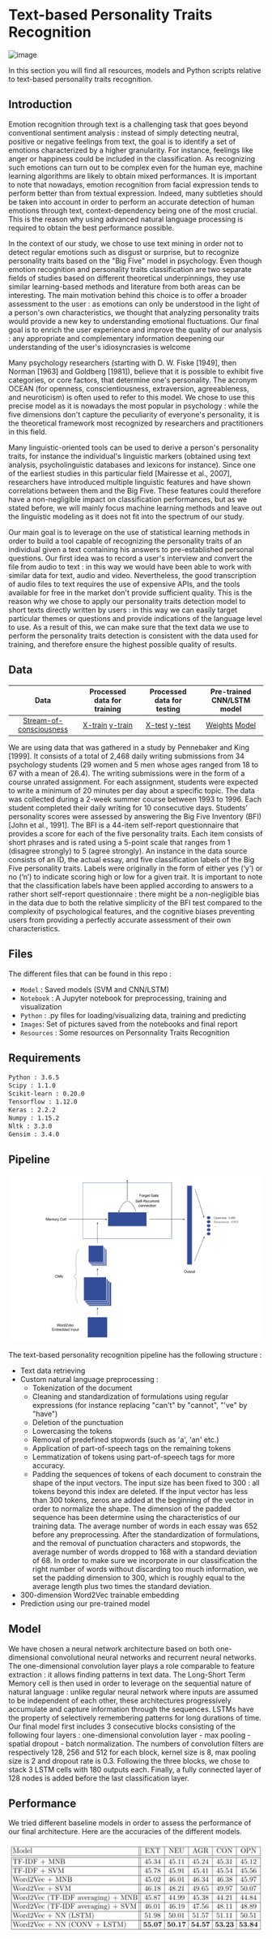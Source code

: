 # Text-based Personality Traits Recognition

![image](/00-Presentation/text_app.png)

In this section you will find all resources, models and Python scripts relative to text-based personality traits recognition.

## Introduction

Emotion recognition through text is a challenging task that goes beyond conventional sentiment analysis : instead of simply detecting neutral, positive or negative feelings from text, the goal is to identify a set of emotions characterized by a higher granularity. For instance, feelings like anger or happiness could be included in the classification. As recognizing such emotions can turn out to be complex even for the human eye, machine learning algorithms are likely to obtain mixed performances. It is important to note that nowadays, emotion recognition from facial expression tends to perform better than from textual expression. Indeed, many subtleties should be taken into account in order to perform an accurate detection of human emotions through text, context-dependency being one of the most crucial. This is the reason why using advanced natural language processing is required to obtain the best performance possible.

In the context of our study, we chose to use text mining in order not to detect regular emotions such as disgust or surprise, but to recognize personality traits based on the "Big Five" model in psychology. Even though emotion recognition and personality traits classification are two separate fields of studies based on different theoretical underpinnings, they use similar learning-based methods and literature from both areas can be interesting. The main motivation behind this choice is to offer a broader assessment to the user : as emotions can only be understood in the light of a person's own  characteristics, we thought that analyzing personality traits would provide a new key to understanding emotional fluctuations. Our final goal is to enrich the user experience and improve the quality of our analysis : any appropriate and complementary information deepening our understanding of the user's idiosyncrasies is welcome

Many psychology researchers (starting with D. W. Fiske [1949], then Norman [1963] and Goldberg [1981]), believe that it is possible to exhibit five categories, or core factors, that determine one's personality. The acronym OCEAN (for openness, conscientiousness, extraversion, agreeableness, and neuroticism) is often used to refer to this model. We chose to use this precise model as it is nowadays the most popular in psychology : while the five dimensions don't capture the peculiarity of everyone's personality, it is the theoretical framework most recognized by researchers and practitioners in this field.

Many linguistic-oriented tools can be used to derive a person's personality traits, for instance the individual's linguistic markers (obtained using text analysis, psycholinguistic databases and lexicons for instance). Since one of the earliest studies in this particular field [Mairesse et al., 2007], researchers have introduced multiple linguistic features and have shown correlations between them and the Big Five. These features could therefore have a non-negligible impact on classification performances, but as we stated before, we will mainly focus machine learning methods and leave out the linguistic modeling as it does not fit into the spectrum of our study.

Our main goal is to leverage on the use of statistical learning methods in order to build a tool capable of recognizing the personality traits of an individual given a text containing his answers to pre-established personal questions. Our first idea was to record a user's interview and convert the file from audio to text : in this way we would have been able to work with similar data for text, audio and video. Nevertheless, the good transcription of audio files to text requires the use of expensive APIs, and the tools available for free in the market don't provide sufficient quality. This is the reason why we chose to apply our personality traits detection model to short texts directly written by users : in this way we can easily target particular themes or questions and provide indications of the language level to use. As a result of this, we can make sure that the text data we use to perform the personality traits detection is consistent with the data used for training, and therefore ensure the highest possible quality of results.

## Data

| Data | Processed data for training | Processed data for testing | Pre-trained CNN/LSTM model|
|:----:|:---------------------------:|:--------------------------:|:-------------------------:|
| [Stream-of-consciousness](https://drive.google.com/file/d/1bbbn8kSBmcVObafdzAQEipRBc4SVqwtb/view?usp=sharing) | [X-train](https://drive.google.com/file/d/1sgxv40PkrzxqFCfoaVGyTxpSMvgzRyyx/view?usp=sharing) [y-train](https://drive.google.com/file/d/1iL4N_k2501fGb6WiDLECvDQaJrCVzOjV/view?usp=sharing) | [X-test](https://drive.google.com/file/d/1ez38Be4__hA0quIrcLkiSl_zAl_HXktL/view?usp=sharing) [y-test](https://drive.google.com/file/d/1G0Tm9Vq5UoJcdQw0q11xgV4dnrP8JiPI/view?usp=sharing) | [Weights](https://drive.google.com/file/d/1XpFAMykCdmphzMw9umS21f8ITf5QwVRg/view?usp=sharing) [Model](https://drive.google.com/file/d/1mXn3poSmg0chYGXKNB7gjFl50E10kuU2/view?usp=sharing) |

We are using data that was gathered in a study by Pennebaker and King [1999]. It consists of a total of 2,468 daily writing submissions from 34 psychology students (29 women and 5 men whose ages ranged from 18 to 67 with a mean of 26.4). The writing submissions were in the form of a course unrated assignment. For each assignment, students were expected to write a minimum of 20 minutes per day about a specific topic. The data was collected during a 2-week summer course between 1993 to 1996. Each student completed their daily writing for 10 consecutive days. Students’ personality scores were assessed by answering the Big Five Inventory (BFI) [John et al., 1991]. The BFI is a 44-item self-report questionnaire that provides a score for each of the five personality traits. Each item consists of short phrases and is rated using a 5-point scale that ranges from 1 (disagree strongly) to 5 (agree strongly). An instance in the data source consists of an ID, the actual essay, and five classification labels of the Big Five personality traits. Labels were originally in the form of either yes (‘y’) or no (‘n’) to indicate scoring high or low for a given trait. It is important to note that the classification labels have been applied according to answers to a rather short self-report questionnaire : there might be a non-negligible bias in the data due to both the relative simplicity of the BFI test compared to the complexity of psychological features, and the cognitive biases preventing users from providing a perfectly accurate assessment of their own characteristics.

## Files

The different files that can be found in this repo :
- `Model` : Saved models (SVM and CNN/LSTM)
- `Notebook` : A Jupyter notebook for preprocessing, training and visualization
- `Python` : .py files for loading/visualizing data, training and predicting
- `Images`: Set of pictures saved from the notebooks and final report
- `Resources` : Some resources on Personnality Traits Recognition

## Requirements
```
Python : 3.6.5
Scipy : 1.1.0
Scikit-learn : 0.20.0
Tensorflow : 1.12.0
Keras : 2.2.2
Numpy : 1.15.2
Nltk : 3.3.0
Gensim : 3.4.0
```

## Pipeline

![image](/00-Presentation/Images/text_pipeline.png)

The text-based personality recognition pipeline has the following structure :
- Text data retrieving
- Custom natural language preprocessing :
	- Tokenization of the document
	- Cleaning and standardization of formulations using regular expressions (for instance replacing "can't" by "cannot", "'ve" by "have")
	- Deletion of the punctuation
	- Lowercasing the tokens
	- Removal of predefined stopwords (such as 'a', 'an' etc.)
	- Application of part-of-speech tags on the remaining tokens
	- Lemmatization of tokens using part-of-speech tags for more accuracy.
	- Padding the sequences of tokens of each document to constrain the shape of the input vectors. The input size has been fixed to 300 : all tokens beyond this index are deleted. If the input vector has less than 300 tokens, zeros are added at the beginning of the vector in order to normalize the shape. The dimension of the padded sequence has been determine using the characteristics of our training data. The average number of words in each essay was 652 before any preprocessing. After the standardization of formulations, and the removal of punctuation characters and stopwords, the average number of words dropped to 168 with a standard deviation of 68. In order to make sure we incorporate in our classification the right number of words without discarding too much information, we set the padding dimension to 300, which is roughly equal to the average length plus two times the standard deviation.
- 300-dimension Word2Vec trainable embedding
- Prediction using our pre-trained model

## Model

We have chosen a neural network architecture based on both one-dimensional convolutional neural networks and recurrent neural networks.
The one-dimensional convolution layer plays a role comparable to feature extraction : it allows finding patterns in text data. The Long-Short Term Memory cell is then used in order to leverage on the sequential nature of natural language : unlike regular neural network where inputs are assumed to be independent of each other, these architectures progressively accumulate and capture information through the sequences. LSTMs have the property of selectively remembering patterns for long durations of time.
Our final model first includes 3 consecutive blocks consisting of the following four layers : one-dimensional convolution layer - max pooling - spatial dropout - batch normalization. The numbers of convolution filters are respectively 128, 256 and 512 for each block, kernel size is 8, max pooling size is 2 and dropout rate is 0.3.
Following the three blocks, we chose to stack 3 LSTM cells with 180 outputs each. Finally, a fully connected layer of 128 nodes is added before the last classification layer.

## Performance

We tried different baseline models in order to assess the performance of our final architecture. Here are the accuracies of the different models.

![image](/00-Presentation/Images/perf_text_final.png)
